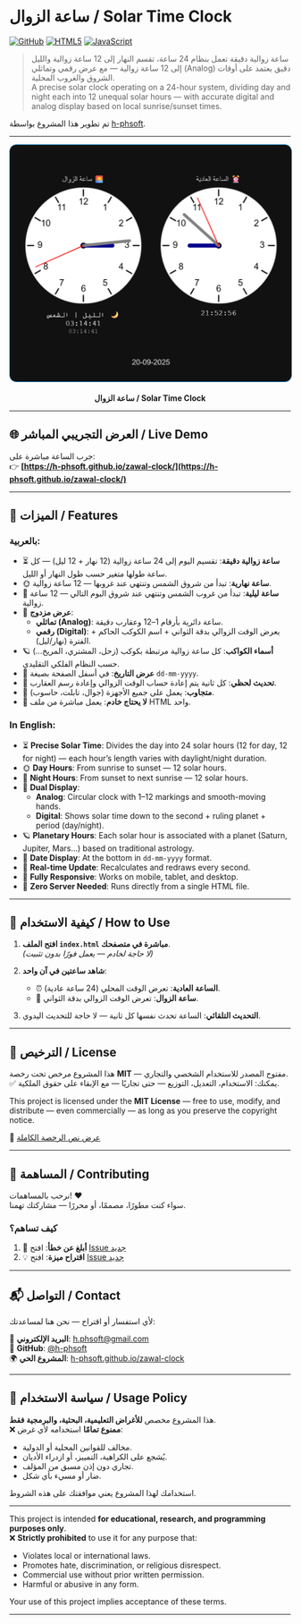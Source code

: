 # ساعة الزوال / Solar Time Clock

[![GitHub](https://img.shields.io/badge/license-MIT-blue.svg)](LICENSE)
[![HTML5](https://img.shields.io/badge/HTML5-E34F26?style=flat&logo=html5&logoColor=white)](https://html.spec.whatwg.org/)
[![JavaScript](https://img.shields.io/badge/JavaScript-F7DF1E?style=flat&logo=javascript&logoColor=black)](https://developer.mozilla.org/en-US/docs/Web/JavaScript)

> ساعة زوالية دقيقة تعمل بنظام 24 ساعة، تقسم النهار إلى 12 ساعة زوالية والليل إلى 12 ساعة زوالية — مع عرض رقمي وتماثلي (Analog) دقيق يعتمد على أوقات الشروق والغروب المحلية.  
> A precise solar clock operating on a 24-hour system, dividing day and night each into 12 unequal solar hours — with accurate digital and analog display based on local sunrise/sunset times.

تم تطوير هذا المشروع بواسطة [h-phsoft](https://github.com/h-phsoft).

---

<div align="center">
  <img src="screenshot.png" alt="ساعة الزوال" width="600" style="border-radius: 12px; border: 1px solid #0077b6;">
  <br><br>
  <strong>ساعة الزوال / Solar Time Clock</strong>
</div>

---

## 🌐 العرض التجريبي المباشر / Live Demo

جرب الساعة مباشرة على:  
👉 **[https://h-phsoft.github.io/zawal-clock/](https://h-phsoft.github.io/zawal-clock/)**

---

## 🧩 الميزات / Features

### بالعربية:
- ⏳ **ساعة زوالية دقيقة**: تقسيم اليوم إلى 24 ساعة زوالية (12 نهار + 12 ليل) — كل ساعة طولها متغير حسب طول النهار أو الليل.
- 🌞 **ساعة نهارية**: تبدأ من شروق الشمس وتنتهي عند غروبها — 12 ساعة زوالية.
- 🌙 **ساعة ليلية**: تبدأ من غروب الشمس وتنتهي عند شروق اليوم التالي — 12 ساعة زوالية.
- 🎨 **عرض مزدوج**:
  - **تماثلي (Analog)**: ساعة دائرية بأرقام 1–12 وعقارب دقيقة.
  - **رقمي (Digital)**: يعرض الوقت الزوالي بدقة الثواني + اسم الكوكب الحاكم + الفترة (نهار/ليل).
- 🪐 **أسماء الكواكب**: كل ساعة زوالية مرتبطة بكوكب (زحل، المشتري، المريخ...) حسب النظام الفلكي التقليدي.
- 📅 **عرض التاريخ**: في أسفل الصفحة بصيغة `dd-mm-yyyy`.
- 🔄 **تحديث لحظي**: كل ثانية يتم إعادة حساب الوقت الزوالي وإعادة رسم العقارب.
- 📱 **متجاوب**: يعمل على جميع الأجهزة (جوال، تابلت، حاسوب).
- 📁 **لا يحتاج خادم**: يعمل مباشرة من ملف HTML واحد.

### In English:
- ⏳ **Precise Solar Time**: Divides the day into 24 solar hours (12 for day, 12 for night) — each hour’s length varies with daylight/night duration.
- 🌞 **Day Hours**: From sunrise to sunset — 12 solar hours.
- 🌙 **Night Hours**: From sunset to next sunrise — 12 solar hours.
- 🎨 **Dual Display**:
  - **Analog**: Circular clock with 1–12 markings and smooth-moving hands.
  - **Digital**: Shows solar time down to the second + ruling planet + period (day/night).
- 🪐 **Planetary Hours**: Each solar hour is associated with a planet (Saturn, Jupiter, Mars...) based on traditional astrology.
- 📅 **Date Display**: At the bottom in `dd-mm-yyyy` format.
- 🔄 **Real-time Update**: Recalculates and redraws every second.
- 📱 **Fully Responsive**: Works on mobile, tablet, and desktop.
- 📁 **Zero Server Needed**: Runs directly from a single HTML file.

---

## 🚀 كيفية الاستخدام / How to Use

1. **افتح الملف `index.html` مباشرة في متصفحك**.  
   *(لا حاجة لخادم — يعمل فورًا بدون تثبيت)*

2. **شاهد ساعتين في آن واحد**:
   - ⏰ **الساعة العادية**: تعرض الوقت المحلي (24 ساعة عادية).
   - 🌅 **ساعة الزوال**: تعرض الوقت الزوالي بدقة الثواني.

3. **التحديث التلقائي**: الساعة تحدث نفسها كل ثانية — لا حاجة للتحديث اليدوي.

---

## 📜 الترخيص / License

هذا المشروع مرخص تحت رخصة **MIT** — مفتوح المصدر للاستخدام الشخصي والتجاري.  
✅ يمكنك: الاستخدام، التعديل، التوزيع — حتى تجاريًا — مع الإبقاء على حقوق الملكية.

This project is licensed under the **MIT License** — free to use, modify, and distribute — even commercially — as long as you preserve the copyright notice.

📄 [عرض نص الرخصة الكاملة](LICENSE)

---

## 🤝 المساهمة / Contributing

نرحب بالمساهمات! ❤️  
سواء كنت مطورًا، مصممًا، أو محررًا — مشاركتك تهمنا.

### كيف تساهم؟

1. 🐛 **أبلغ عن خطأ**: افتح [Issue جديد](https://github.com/h-phsoft/zawal-clock/issues/new?template=bug_report.md)
2. 💡 **اقتراح ميزة**: افتح [Issue جديد](https://github.com/h-phsoft/zawal-clock/issues/new?template=feature_request.md)

---

## 📬 التواصل / Contact

لأي استفسار أو اقتراح — نحن هنا لمساعدتك:

📧 **البريد الإلكتروني**: [h.phsoft@gmail.com](mailto:h.phsoft@gmail.com)  
🐙 **GitHub**: [@h-phsoft](https://github.com/h-phsoft)  
🌍 **المشروع الحي**: [h-phsoft.github.io/zawal-clock](https://h-phsoft.github.io/zawal-clock/)

---

## 📜 سياسة الاستخدام / Usage Policy

هذا المشروع مخصص **للأغراض التعليمية، البحثية، والبرمجية فقط**.  
❌ **ممنوع تمامًا** استخدامه لأي غرض:

- مخالف للقوانين المحلية أو الدولية.
- يُشجع على الكراهية، التمييز، أو ازدراء الأديان.
- تجاري دون إذن مسبق من المؤلف.
- ضار أو مسيء بأي شكل.

استخدامك لهذا المشروع يعني موافقتك على هذه الشروط.

---

This project is intended **for educational, research, and programming purposes only**.  
❌ **Strictly prohibited** to use it for any purpose that:

- Violates local or international laws.
- Promotes hate, discrimination, or religious disrespect.
- Commercial use without prior written permission.
- Harmful or abusive in any form.

Your use of this project implies acceptance of these terms.

---
